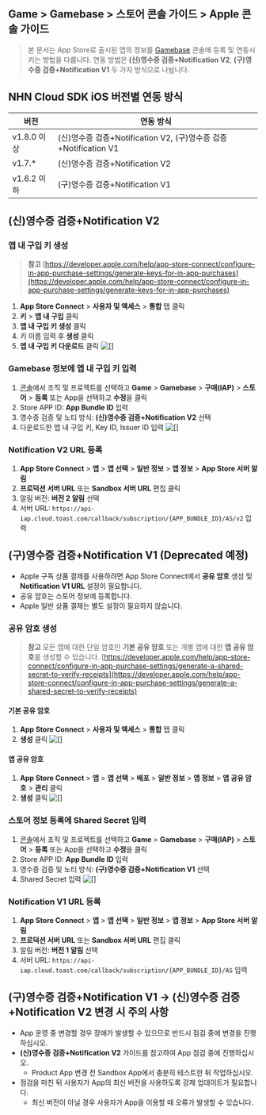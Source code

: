 ## Game > Gamebase > 스토어 콘솔 가이드 > Apple 콘솔 가이드

> 본 문서는 App Store로 출시된 앱의 정보를 [Gamebase](https://docs.nhncloud.com/ko/Game/Gamebase/ko/Overview/) 콘솔에 등록 및 연동시키는 방법을 다룹니다.
> 연동 방법은 **(신)영수증 검증+Notification V2**, **(구)영수증 검증+Notification V1** 두 가지 방식으로 나뉩니다.

## NHN Cloud SDK iOS 버전별 연동 방식
| 버전        | 연동 방식                                                 |
|-----------|----------------------------------------------------------|
| v1.8.0 이상 | (신)영수증 검증+Notification V2, (구)영수증 검증+Notification V1 |
| v1.7.*    | (신)영수증 검증+Notification V2                              |
| v1.6.2 이하 | (구)영수증 검증+Notification V1                              |

## (신)영수증 검증+Notification V2
### 앱 내 구입 키 생성
> **참고** 
> [https://developer.apple.com/help/app-store-connect/configure-in-app-purchase-settings/generate-keys-for-in-app-purchases](https://developer.apple.com/help/app-store-connect/configure-in-app-purchase-settings/generate-keys-for-in-app-purchases)

1. **App Store Connect** > **사용자 및 액세스** > **통합** 탭 클릭
2. **키** > **앱 내 구입** 클릭
3. **앱 내 구입 키 생성** 클릭
4. 키 이름 입력 후 **생성** 클릭
5. **앱 내 구입 키 다운로드** 클릭
![[]](http://static.toastoven.net/prod_gamebase/StoreConsoleGuide/AppStore/ko/app_store_connect_01_ko_240226.png)

### Gamebase 정보에 앱 내 구입 키 입력
1. [콘솔](https://console.nhncloud.com)에서 조직 및 프로젝트를 선택하고 **Game** > **Gamebase** > **구매(IAP)** > **스토어** > **등록** 또는 App을 선택하고 **수정**을 클릭
2. Store APP ID: **App Bundle ID** 입력
3. 영수증 검증 및 노티 방식: **(신)영수증 검증+Notification V2** 선택
4. 다운로드한 앱 내 구입 키, Key ID, Issuer ID 입력
![[]](http://static.toastoven.net/prod_gamebase/StoreConsoleGuide/AppStore/ko/store_info_01_ko_240226.png)

### Notification V2 URL 등록
1. **App Store Connect** > **앱** > **앱 선택** > **일반 정보** > **앱 정보** > **App Store 서버 알림**
2. **프로덕션 서버 URL** 또는 **Sandbox 서버 URL** 편집 클릭
3. 알림 버전: **버전 2 알림** 선택
4. 서버 URL: `https://api-iap.cloud.toast.com/callback/subscription/{APP_BUNDLE_ID}/AS/v2` 입력

## (구)영수증 검증+Notification V1 (Deprecated 예정)
- Apple 구독 상품 결제를 사용하려면 App Store Connect에서 **공유 암호** 생성 및 **Notification V1 URL** 설정이 필요합니다.
- 공유 암호는 스토어 정보에 등록합니다.
- Apple 일반 상품 결제는 별도 설정이 필요하지 않습니다.

### 공유 암호 생성
> **참고**
> 모든 앱에 대한 단일 암호인 **기본 공유 암호** 또는 개별 앱에 대한 **앱 공유 암호**를 생성할 수 있습니다.
> [https://developer.apple.com/help/app-store-connect/configure-in-app-purchase-settings/generate-a-shared-secret-to-verify-receipts](https://developer.apple.com/help/app-store-connect/configure-in-app-purchase-settings/generate-a-shared-secret-to-verify-receipts)

#### 기본 공유 암호
1. **App Store Connect** > **사용자 및 액세스** > **통합** 탭 클릭
2. **생성** 클릭
![[]](http://static.toastoven.net/prod_gamebase/StoreConsoleGuide/AppStore/ko/app_store_connect_02_ko_240226.png)

#### 앱 공유 암호
1. **App Store Connect** > **앱** > **앱 선택** > **배포** > **일반 정보** > **앱 정보** > **앱 공유 암호** > **관리** 클릭
2. **생성** 클릭
![[]](http://static.toastoven.net/prod_gamebase/StoreConsoleGuide/AppStore/ko/app_store_connect_03_ko_240226.png)

### 스토어 정보 등록에 Shared Secret 입력
1. [콘솔](https://console.nhncloud.com)에서 조직 및 프로젝트를 선택하고 
**Game** > **Gamebase** > **구매(IAP)** > **스토어** > **등록** 또는 App을 선택하고 **수정**을 클릭
2. Store APP ID: **App Bundle ID** 입력
3. 영수증 검증 및 노티 방식: **(구)영수증 검증+Notification V1** 선택
4. Shared Secret 입력
![[]](http://static.toastoven.net/prod_gamebase/StoreConsoleGuide/AppStore/ko/store_info_02_ko_240226.png)

### Notification V1 URL 등록
1. **App Store Connect** > **앱** > **앱 선택** > **일반 정보** > **앱 정보** > **App Store 서버 알림**
2. **프로덕션 서버 URL** 또는 **Sandbox 서버 URL** 편집 클릭
3. 알림 버전: **버전 1 알림** 선택
4. 서버 URL: `https://api-iap.cloud.toast.com/callback/subscription/{APP_BUNDLE_ID}/AS` 입력

## (구)영수증 검증+Notification V1 → (신)영수증 검증+Notification V2 변경 시 주의 사항
- App 운영 중 변경할 경우 장애가 발생할 수 있으므로 반드시 점검 중에 변경을 진행하십시오.
- **(신)영수증 검증+Notification V2** 가이드를 참고하여 App 점검 중에 진행하십시오.
    - Product App 변경 전 Sandbox App에서 충분히 테스트한 뒤 작업하십시오.
- 점검을 마친 뒤 사용자가 App의 최신 버전을 사용하도록 강제 업데이트가 필요합니다.
    - 최신 버전이 아닐 경우 사용자가 App을 이용할 때 오류가 발생할 수 있습니다.
